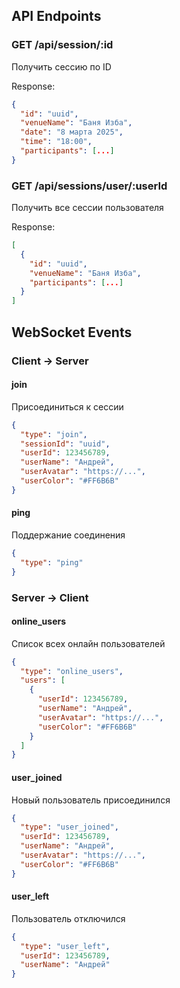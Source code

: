 ## API Endpoints

### GET /api/session/:id
Получить сессию по ID

Response:
```json
{
  "id": "uuid",
  "venueName": "Баня Изба",
  "date": "8 марта 2025",
  "time": "18:00",
  "participants": [...]
}
```

### GET /api/sessions/user/:userId
Получить все сессии пользователя

Response:
```json
[
  {
    "id": "uuid",
    "venueName": "Баня Изба",
    "participants": [...]
  }
]
```



## WebSocket Events

### Client → Server

#### join
Присоединиться к сессии
```json
{
  "type": "join",
  "sessionId": "uuid",
  "userId": 123456789,
  "userName": "Андрей",
  "userAvatar": "https://...",
  "userColor": "#FF6B6B"
}
```

#### ping
Поддержание соединения
```json
{
  "type": "ping"
}
```

### Server → Client

#### online_users
Список всех онлайн пользователей
```json
{
  "type": "online_users",
  "users": [
    {
      "userId": 123456789,
      "userName": "Андрей",
      "userAvatar": "https://...",
      "userColor": "#FF6B6B"
    }
  ]
}
```

#### user_joined
Новый пользователь присоединился
```json
{
  "type": "user_joined",
  "userId": 123456789,
  "userName": "Андрей",
  "userAvatar": "https://...",
  "userColor": "#FF6B6B"
}
```

#### user_left
Пользователь отключился
```json
{
  "type": "user_left",
  "userId": 123456789,
  "userName": "Андрей"
}
```